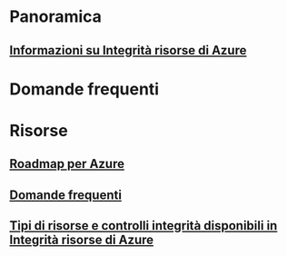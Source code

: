 # Panoramica
## [Informazioni su Integrità risorse di Azure](resource-health-overview.md)
# Domande frequenti
# Risorse
## [Roadmap per Azure](https://azure.microsoft.com/roadmap/)
## [Domande frequenti](resource-health-faq.md)
## [Tipi di risorse e controlli integrità disponibili in Integrità risorse di Azure](resource-health-checks-resource-types.md)
